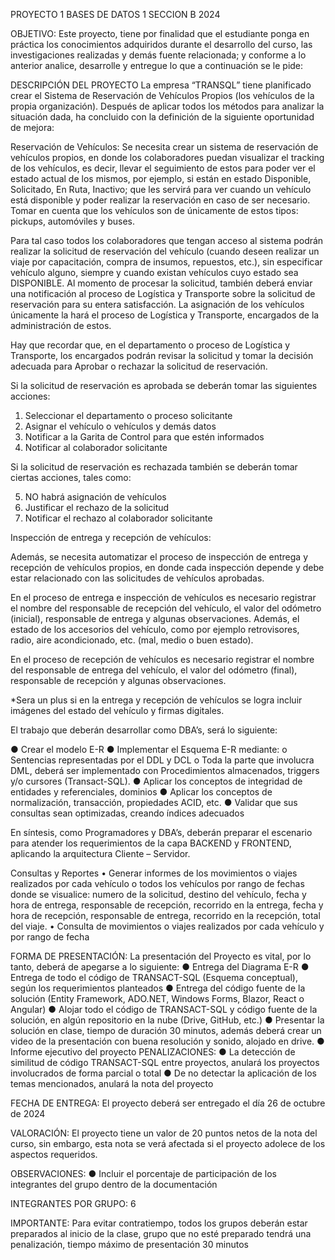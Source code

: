PROYECTO 1 BASES DE DATOS 1 SECCION B 2024

OBJETIVO:
Este proyecto, tiene por finalidad que el estudiante ponga en práctica los conocimientos adquiridos durante el desarrollo
del curso, las investigaciones realizadas y demás fuente relacionada; y conforme a lo anterior analice, desarrolle y
entregue lo que a continuación se le pide:

DESCRIPCIÓN DEL PROYECTO
La empresa “TRANSQL” tiene planificado crear el Sistema de Reservación de Vehículos Propios (los vehículos de la propia
organización). Después de aplicar todos los métodos para analizar la situación dada, ha concluido con la definición de la
siguiente oportunidad de mejora:

Reservación de Vehículos:
Se necesita crear un sistema de reservación de vehículos propios, en donde los colaboradores puedan visualizar el tracking
de los vehículos, es decir, llevar el seguimiento de estos para poder ver el estado actual de los mismos, por ejemplo, si
están en estado Disponible, Solicitado, En Ruta, Inactivo; que les servirá para ver cuando un vehículo está disponible y
poder realizar la reservación en caso de ser necesario. Tomar en cuenta que los vehículos son de únicamente de estos
tipos: pickups, automóviles y buses.

Para tal caso todos los colaboradores que tengan acceso al sistema podrán realizar la solicitud de reservación del vehículo
(cuando deseen realizar un viaje por capacitación, compra de insumos, repuestos, etc.), sin especificar vehículo alguno,
siempre y cuando existan vehículos cuyo estado sea DISPONIBLE. Al momento de procesar la solicitud, también deberá
enviar una notificación al proceso de Logística y Transporte sobre la solicitud de reservación para su entera satisfacción.
La asignación de los vehículos únicamente la hará el proceso de Logística y Transporte, encargados de la administración
de estos.

Hay que recordar que, en el departamento o proceso de Logística y Transporte, los encargados podrán revisar la solicitud
y tomar la decisión adecuada para Aprobar o rechazar la solicitud de reservación.

Si la solicitud de reservación es aprobada se deberán tomar las siguientes acciones:
1. Seleccionar el departamento o proceso solicitante
2. Asignar el vehículo o vehículos y demás datos
3. Notificar a la Garita de Control para que estén informados
4. Notificar al colaborador solicitante
   
Si la solicitud de reservación es rechazada también se deberán tomar ciertas acciones, tales como:

5. NO habrá asignación de vehículos
6. Justificar el rechazo de la solicitud
7. Notificar el rechazo al colaborador solicitante

Inspección de entrega y recepción de vehículos:

Además, se necesita automatizar el proceso de inspección de entrega y recepción de vehículos propios, en donde cada
inspección depende y debe estar relacionado con las solicitudes de vehículos aprobadas.

En el proceso de entrega e inspección de vehículos es necesario registrar el nombre del responsable de recepción del
vehículo, el valor del odómetro (inicial), responsable de entrega y algunas observaciones. Además, el estado de los
accesorios del vehículo, como por ejemplo retrovisores, radio, aire acondicionado, etc. (mal, medio o buen estado).

En el proceso de recepción de vehículos es necesario registrar el nombre del responsable de entrega del vehículo, el valor
del odómetro (final), responsable de recepción y algunas observaciones.

*Sera un plus si en la entrega y recepción de vehículos se logra incluir imágenes del estado del vehículo y firmas digitales.

El trabajo que deberán desarrollar como DBA’s, será lo siguiente:

● Crear el modelo E-R
● Implementar el Esquema E-R mediante:
  o Sentencias representadas por el DDL y DCL
  o Toda la parte que involucra DML, deberá ser implementado con Procedimientos almacenados, triggers
y/o cursores (Transact-SQL).
● Aplicar los conceptos de integridad de entidades y referenciales, dominios
● Aplicar los conceptos de normalización, transacción, propiedades ACID, etc.
● Validar que sus consultas sean optimizadas, creando índices adecuados

En síntesis, como Programadores y DBA’s, deberán preparar el escenario para atender los requerimientos de la capa
BACKEND y FRONTEND, aplicando la arquitectura Cliente – Servidor.

Consultas y Reportes
• Generar informes de los movimientos o viajes realizados por cada vehículo o todos los vehículos por rango de fechas
donde se visualice: numero de la solicitud, destino del vehículo, fecha y hora de entrega, responsable de recepción,
recorrido en la entrega, fecha y hora de recepción, responsable de entrega, recorrido en la recepción, total del viaje.
• Consulta de movimientos o viajes realizados por cada vehículo y por rango de fecha

FORMA DE PRESENTACIÓN:
La presentación del Proyecto es vital, por lo tanto, deberá de apegarse a lo siguiente:
● Entrega del Diagrama E-R
● Entrega de todo el código de TRANSACT-SQL (Esquema conceptual), según los requerimientos planteados
● Entrega del código fuente de la solución (Entity Framework, ADO.NET, Windows Forms, Blazor, React o Angular)
● Alojar todo el código de TRANSACT-SQL y código fuente de la solución, en algún repositorio en la nube (Drive,
GitHub, etc.)
● Presentar la solución en clase, tiempo de duración 30 minutos, además deberá crear un video de la presentación
con buena resolución y sonido, alojado en drive.
● Informe ejecutivo del proyecto
PENALIZACIONES:
● La detección de similitud de código TRANSACT-SQL entre proyectos, anulará los proyectos involucrados de forma
parcial o total
● De no detectar la aplicación de los temas mencionados, anulará la nota del proyecto

FECHA DE ENTREGA:
El proyecto deberá ser entregado el día 26 de octubre de 2024

VALORACIÓN:
El proyecto tiene un valor de 20 puntos netos de la nota del curso, sin embargo, esta nota se verá afectada si el proyecto
adolece de los aspectos requeridos.

OBSERVACIONES:
● Incluir el porcentaje de participación de los integrantes del grupo dentro de la documentación

INTEGRANTES POR GRUPO: 6

IMPORTANTE:
Para evitar contratiempo, todos los grupos deberán estar preparados al inicio de la clase, grupo que no esté preparado
tendrá una penalización, tiempo máximo de presentación 30 minutos
